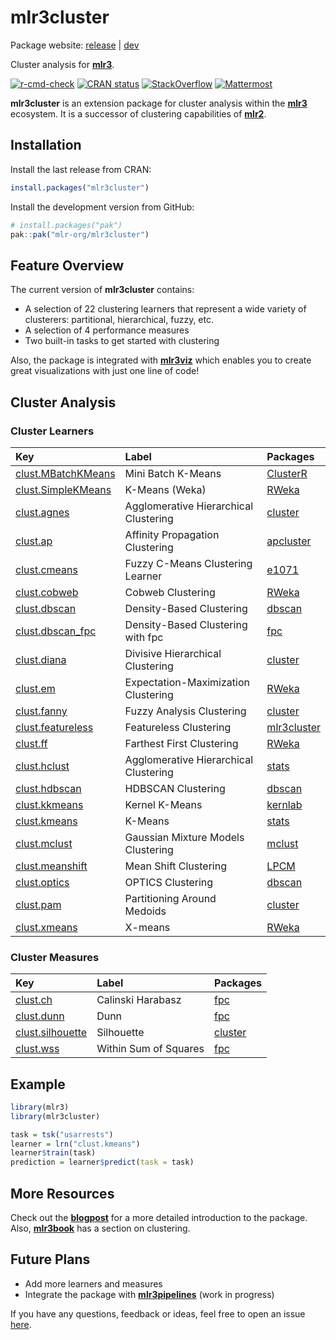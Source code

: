 
<!-- README.md is generated from README.Rmd. Please edit that file -->

# mlr3cluster

Package website: [release](https://mlr3cluster.mlr-org.com/) \|
[dev](https://mlr3cluster.mlr-org.com/dev/)

Cluster analysis for **[mlr3](https://github.com/mlr-org/mlr3/)**.

<!-- badges: start -->

[![r-cmd-check](https://github.com/mlr-org/mlr3cluster/actions/workflows/r-cmd-check.yml/badge.svg)](https://github.com/mlr-org/mlr3cluster/actions/workflows/r-cmd-check.yml)
[![CRAN
status](https://www.r-pkg.org/badges/version/mlr3cluster)](https://CRAN.R-project.org/package=mlr3cluster)
[![StackOverflow](https://img.shields.io/badge/stackoverflow-mlr3-orange.svg)](https://stackoverflow.com/questions/tagged/mlr3)
[![Mattermost](https://img.shields.io/badge/chat-mattermost-orange.svg)](https://lmmisld-lmu-stats-slds.srv.mwn.de/mlr_invite/)
<!-- badges: end -->

**mlr3cluster** is an extension package for cluster analysis within the
**[mlr3](https://github.com/mlr-org/mlr3)** ecosystem. It is a successor
of clustering capabilities of
**[mlr2](https://github.com/mlr-org/mlr)**.

## Installation

Install the last release from CRAN:

``` r
install.packages("mlr3cluster")
```

Install the development version from GitHub:

``` r
# install.packages("pak")
pak::pak("mlr-org/mlr3cluster")
```

## Feature Overview

The current version of **mlr3cluster** contains:

- A selection of 22 clustering learners that represent a wide variety of
  clusterers: partitional, hierarchical, fuzzy, etc.
- A selection of 4 performance measures
- Two built-in tasks to get started with clustering

Also, the package is integrated with
**[mlr3viz](https://github.com/mlr-org/mlr3viz)** which enables you to
create great visualizations with just one line of code!

## Cluster Analysis

### Cluster Learners

| Key                                                                                             | Label                                 | Packages                                                                             |
|:------------------------------------------------------------------------------------------------|:--------------------------------------|:-------------------------------------------------------------------------------------|
| [clust.MBatchKMeans](https://mlr3cluster.mlr-org.com/reference/mlr_learners_clust.MBatchKMeans) | Mini Batch K-Means                    | [ClusterR](https://cran.r-project.org/package=ClusterR)                              |
| [clust.SimpleKMeans](https://mlr3cluster.mlr-org.com/reference/mlr_learners_clust.SimpleKMeans) | K-Means (Weka)                        | [RWeka](https://cran.r-project.org/package=RWeka)                                    |
| [clust.agnes](https://mlr3cluster.mlr-org.com/reference/mlr_learners_clust.agnes)               | Agglomerative Hierarchical Clustering | [cluster](https://cran.r-project.org/package=cluster)                                |
| [clust.ap](https://mlr3cluster.mlr-org.com/reference/mlr_learners_clust.ap)                     | Affinity Propagation Clustering       | [apcluster](https://cran.r-project.org/package=apcluster)                            |
| [clust.cmeans](https://mlr3cluster.mlr-org.com/reference/mlr_learners_clust.cmeans)             | Fuzzy C-Means Clustering Learner      | [e1071](https://cran.r-project.org/package=e1071)                                    |
| [clust.cobweb](https://mlr3cluster.mlr-org.com/reference/mlr_learners_clust.cobweb)             | Cobweb Clustering                     | [RWeka](https://cran.r-project.org/package=RWeka)                                    |
| [clust.dbscan](https://mlr3cluster.mlr-org.com/reference/mlr_learners_clust.dbscan)             | Density-Based Clustering              | [dbscan](https://cran.r-project.org/package=dbscan)                                  |
| [clust.dbscan_fpc](https://mlr3cluster.mlr-org.com/reference/mlr_learners_clust.dbscan_fpc)     | Density-Based Clustering with fpc     | [fpc](https://cran.r-project.org/package=fpc)                                        |
| [clust.diana](https://mlr3cluster.mlr-org.com/reference/mlr_learners_clust.diana)               | Divisive Hierarchical Clustering      | [cluster](https://cran.r-project.org/package=cluster)                                |
| [clust.em](https://mlr3cluster.mlr-org.com/reference/mlr_learners_clust.em)                     | Expectation-Maximization Clustering   | [RWeka](https://cran.r-project.org/package=RWeka)                                    |
| [clust.fanny](https://mlr3cluster.mlr-org.com/reference/mlr_learners_clust.fanny)               | Fuzzy Analysis Clustering             | [cluster](https://cran.r-project.org/package=cluster)                                |
| [clust.featureless](https://mlr3cluster.mlr-org.com/reference/mlr_learners_clust.featureless)   | Featureless Clustering                | [mlr3cluster](https://cran.r-project.org/package=mlr3cluster)                        |
| [clust.ff](https://mlr3cluster.mlr-org.com/reference/mlr_learners_clust.ff)                     | Farthest First Clustering             | [RWeka](https://cran.r-project.org/package=RWeka)                                    |
| [clust.hclust](https://mlr3cluster.mlr-org.com/reference/mlr_learners_clust.hclust)             | Agglomerative Hierarchical Clustering | [stats](https://stat.ethz.ch/R-manual/R-devel/library/stats/html/stats-package.html) |
| [clust.hdbscan](https://mlr3cluster.mlr-org.com/reference/mlr_learners_clust.hdbscan)           | HDBSCAN Clustering                    | [dbscan](https://cran.r-project.org/package=dbscan)                                  |
| [clust.kkmeans](https://mlr3cluster.mlr-org.com/reference/mlr_learners_clust.kkmeans)           | Kernel K-Means                        | [kernlab](https://cran.r-project.org/package=kernlab)                                |
| [clust.kmeans](https://mlr3cluster.mlr-org.com/reference/mlr_learners_clust.kmeans)             | K-Means                               | [stats](https://stat.ethz.ch/R-manual/R-devel/library/stats/html/stats-package.html) |
| [clust.mclust](https://mlr3cluster.mlr-org.com/reference/mlr_learners_clust.mclust)             | Gaussian Mixture Models Clustering    | [mclust](https://cran.r-project.org/package=mclust)                                  |
| [clust.meanshift](https://mlr3cluster.mlr-org.com/reference/mlr_learners_clust.meanshift)       | Mean Shift Clustering                 | [LPCM](https://cran.r-project.org/package=LPCM)                                      |
| [clust.optics](https://mlr3cluster.mlr-org.com/reference/mlr_learners_clust.optics)             | OPTICS Clustering                     | [dbscan](https://cran.r-project.org/package=dbscan)                                  |
| [clust.pam](https://mlr3cluster.mlr-org.com/reference/mlr_learners_clust.pam)                   | Partitioning Around Medoids           | [cluster](https://cran.r-project.org/package=cluster)                                |
| [clust.xmeans](https://mlr3cluster.mlr-org.com/reference/mlr_learners_clust.xmeans)             | X-means                               | [RWeka](https://cran.r-project.org/package=RWeka)                                    |

### Cluster Measures

| Key                                                                                         | Label                 | Packages                                              |
|:--------------------------------------------------------------------------------------------|:----------------------|:------------------------------------------------------|
| [clust.ch](https://mlr3cluster.mlr-org.com/reference/mlr_measures_clust.ch)                 | Calinski Harabasz     | [fpc](https://cran.r-project.org/package=fpc)         |
| [clust.dunn](https://mlr3cluster.mlr-org.com/reference/mlr_measures_clust.dunn)             | Dunn                  | [fpc](https://cran.r-project.org/package=fpc)         |
| [clust.silhouette](https://mlr3cluster.mlr-org.com/reference/mlr_measures_clust.silhouette) | Silhouette            | [cluster](https://cran.r-project.org/package=cluster) |
| [clust.wss](https://mlr3cluster.mlr-org.com/reference/mlr_measures_clust.wss)               | Within Sum of Squares | [fpc](https://cran.r-project.org/package=fpc)         |

## Example

``` r
library(mlr3)
library(mlr3cluster)

task = tsk("usarrests")
learner = lrn("clust.kmeans")
learner$train(task)
prediction = learner$predict(task = task)
```

## More Resources

Check out the
**[blogpost](https://www.r-bloggers.com/2020/10/introducing-mlr3cluster-cluster-analysis-package/)**
for a more detailed introduction to the package. Also,
**[mlr3book](https://mlr3book.mlr-org.com/chapters/chapter13/beyond_regression_and_classification.html#sec-cluster)**
has a section on clustering.

## Future Plans

- Add more learners and measures
- Integrate the package with
  **[mlr3pipelines](https://github.com/mlr-org/mlr3pipelines)** (work in
  progress)

If you have any questions, feedback or ideas, feel free to open an issue
[here](https://github.com/mlr-org/mlr3cluster/issues).
